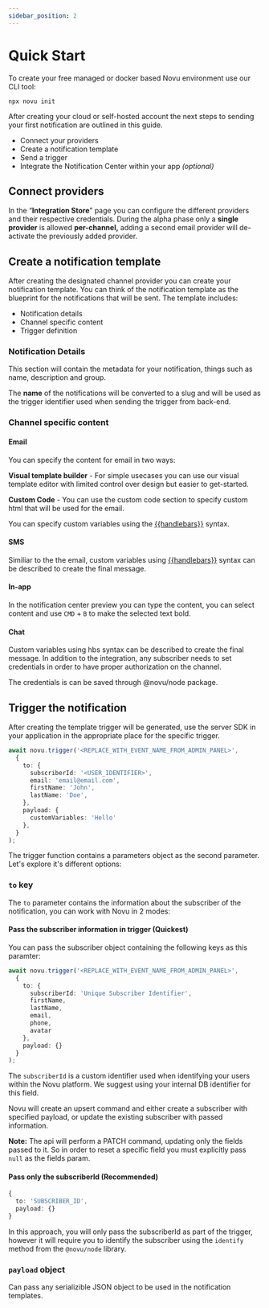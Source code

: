 ```yaml
---
sidebar_position: 2
---
```

# Quick Start

To create your free managed or docker based Novu environment use our CLI tool:

```shell
npx novu init
```

After creating your cloud or self-hosted account the next steps to sending your first notification are outlined in this guide.

- Connect your providers
- Create a notification template
- Send a trigger
- Integrate the Notification Center within your app *(optional)*

## Connect providers

In the “**Integration Store**” page you can configure the different providers and their respective credentials. During the alpha phase only a **single provider** is allowed **per-channel,** adding a second email provider will de-activate the previously added provider.

## Create a notification template

After creating the designated channel provider you can create your notification template. You can think of the notification template as the blueprint for the notifications that will be sent. The template includes:

- Notification details
- Channel specific content
- Trigger definition

### Notification Details

This section will contain the metadata for your notification, things such as name, description and group.

The **name** of the notifications will be converted to a slug and will be used as the trigger identifier used when sending the trigger from back-end.

### Channel specific content

#### Email

You can specify the content for email in two ways:

**Visual template builder** - For simple usecases you can use our visual template editor with limited control over design but easier to get-started.

**Custom Code** - You can use the custom code section to specify custom html that will be used for the email.

You can specify custom variables using the [{{handlebars}}](https://handlebarsjs.com/guide/) syntax.

#### SMS

Similiar to the the email, custom variables using [{{handlebars}}](https://handlebarsjs.com/guide/) syntax can be described to create the final message.

#### In-app

In the notification center preview you can type the content, you can select content and use `CMD` + `B` to make the selected text bold.

#### Chat

Custom variables using hbs syntax can be described to create the final message.
In addition to the integration, any subscriber needs to set credentials in order to have proper authorization on the channel.

The credentials is can be saved through @novu/node package.

## Trigger the notification

After creating the template trigger will be generated, use the server SDK in your application in the appropriate place for the specific trigger.

```typescript
await novu.trigger('<REPLACE_WITH_EVENT_NAME_FROM_ADMIN_PANEL>',
  {
    to: {
      subscriberId: '<USER_IDENTIFIER>',
      email: 'email@email.com',
      firstName: 'John',
      lastName: 'Doe',
    },
    payload: {
      customVariables: 'Hello'
    },
  }
);
```

The trigger function contains a parameters object as the second parameter. Let's explore it's different options:

### `to` key

The `to` parameter contains the information about the subscriber of the notification, you can work with Novu in 2 modes:

#### Pass the subscriber information in trigger (Quickest)

You can pass the subscriber object containing the following keys as this paramter:

```typescript
await novu.trigger('<REPLACE_WITH_EVENT_NAME_FROM_ADMIN_PANEL>',
  {
    to: {
      subscriberId: 'Unique Subscriber Identifier',
      firstName,
      lastName,
      email,
      phone,
      avatar
    },
    payload: {}
  }
);

```

The `subscriberId` is a custom identifier used when identifying your users within the Novu platform. We suggest using your internal DB identifier for this field.

Novu will create an upsert command and either create a subscriber with specified payload, or update the existing subscriber with passed information.

**Note:** The api will perform a PATCH command, updating only the fields passed to it. So in order to reset a specific field you must explicitly pass `null` as the fields param.

#### Pass only the subscriberId (Recommended)

```typescript
{
  to: 'SUBSCRIBER_ID',
  payload: {}
}
```

In this approach, you will only pass the subscriberId as part of the trigger, however it will require you to identify the subscriber using the `identify` method from the `@novu/node` library.

### `payload` object

Can pass any serializible JSON object to be used in the notification templates.
